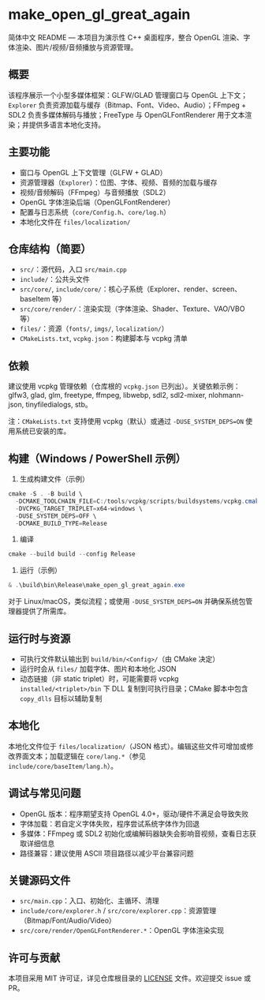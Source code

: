 # make_open_gl_great_again

简体中文 README — 本项目为演示性 C++ 桌面程序，整合 OpenGL 渲染、字体渲染、图片/视频/音频播放与资源管理。

## 概要

该程序展示一个小型多媒体框架：GLFW/GLAD 管理窗口与 OpenGL 上下文；`Explorer` 负责资源加载与缓存（Bitmap、Font、Video、Audio）；FFmpeg + SDL2 负责多媒体解码与播放；FreeType 与 OpenGLFontRenderer 用于文本渲染；并提供多语言本地化支持。

## 主要功能

- 窗口与 OpenGL 上下文管理（GLFW + GLAD）
- 资源管理器（`Explorer`）：位图、字体、视频、音频的加载与缓存
- 视频/音频解码（FFmpeg）与音频播放（SDL2）
- OpenGL 字体渲染后端（OpenGLFontRenderer）
- 配置与日志系统（`core/Config.h`、`core/log.h`）
- 本地化文件在 `files/localization/`

## 仓库结构（简要）

- `src/`：源代码，入口 `src/main.cpp`
- `include/`：公共头文件
- `src/core/`, `include/core/`：核心子系统（Explorer、render、screen、baseItem 等）
- `src/core/render/`：渲染实现（字体渲染、Shader、Texture、VAO/VBO 等）
- `files/`：资源（`fonts/`, `imgs/`, `localization/`）
- `CMakeLists.txt`, `vcpkg.json`：构建脚本与 vcpkg 清单

## 依赖

建议使用 vcpkg 管理依赖（仓库根的 `vcpkg.json` 已列出）。关键依赖示例：glfw3, glad, glm, freetype, ffmpeg, libwebp, sdl2, sdl2-mixer, nlohmann-json, tinyfiledialogs, stb。

注：`CMakeLists.txt` 支持使用 vcpkg（默认）或通过 `-DUSE_SYSTEM_DEPS=ON` 使用系统已安装的库。

## 构建（Windows / PowerShell 示例）

1. 生成构建文件（示例）

```powershell
cmake -S . -B build \
  -DCMAKE_TOOLCHAIN_FILE=C:/tools/vcpkg/scripts/buildsystems/vcpkg.cmake \
  -DVCPKG_TARGET_TRIPLET=x64-windows \
  -DUSE_SYSTEM_DEPS=OFF \
  -DCMAKE_BUILD_TYPE=Release
```

1. 编译

```powershell
cmake --build build --config Release
```

1. 运行（示例）

```powershell
& .\build\bin\Release\make_open_gl_great_again.exe
```

对于 Linux/macOS，类似流程；或使用 `-DUSE_SYSTEM_DEPS=ON` 并确保系统包管理器提供了所需库。

## 运行时与资源

- 可执行文件默认输出到 `build/bin/<Config>/`（由 CMake 决定）
- 运行时会从 `files/` 加载字体、图片和本地化 JSON
- 动态链接（非 static triplet）时，可能需要将 vcpkg `installed/<triplet>/bin` 下 DLL 复制到可执行目录；CMake 脚本中包含 `copy_dlls` 目标以辅助复制

## 本地化

本地化文件位于 `files/localization/`（JSON 格式）。编辑这些文件可增加或修改界面文本；加载逻辑在 `core/lang.*`（参见 `include/core/baseItem/lang.h`）。

## 调试与常见问题

- OpenGL 版本：程序期望支持 OpenGL 4.0+，驱动/硬件不满足会导致失败
- 字体加载：若自定义字体失败，程序尝试系统字体作为回退
- 多媒体：FFmpeg 或 SDL2 初始化或编解码器缺失会影响音视频，查看日志获取详细信息
- 路径兼容：建议使用 ASCII 项目路径以减少平台兼容问题

## 关键源码文件

- `src/main.cpp`：入口、初始化、主循环、清理
- `include/core/explorer.h` / `src/core/explorer.cpp`：资源管理（Bitmap/Font/Audio/Video）
- `src/core/render/OpenGLFontRenderer.*`：OpenGL 字体渲染实现

## 许可与贡献

本项目采用 MIT 许可证，详见仓库根目录的 [LICENSE](LICENSE) 文件。欢迎提交 issue 或 PR。
